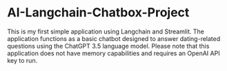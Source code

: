 # AI-Langchain-Chatbox-Project
This is my first simple application using Langchain and Streamlit. The application functions as a basic chatbot designed to answer dating-related questions using the ChatGPT 3.5 language model. Please note that this application does not have memory capabilities and requires an OpenAI API key to run.
